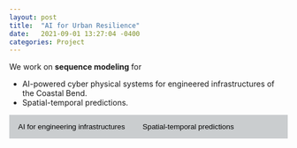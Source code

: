 ```yaml
---
layout: post
title:  "AI for Urban Resilience"
date:   2021-09-01 13:27:04 -0400
categories: Project
---
```



We work on **sequence modeling** for

- AI-powered cyber physical systems for engineered infrastructures of the Coastal Bend.
- Spatial-temporal predictions.

<!--
modeling **Spatial-temporal** predictions for
- Precipitation, extreme weather, geophysics, etc.
- Transportation, road safety, etc.


<div class="tab-pane">
<div class="row">
<img src="https://wenlu-w.github.io/images/ST-transformer0.png" style="float:left;padding-left: 15px" height=250pt />
</div>
</div>
-->

<style>
	.dropdown-menu>.active {
           background-color: #333436;
        }
	.img-fluid{border:1px solid #ccc;margin:5px 5px 5px 0px}
	.step_head{font-size:1.25em;color:#333436;font-weight:bold;    border-bottom: 1.3px solid #333436;margin-top:10px;}
	.sub_head{font-size:0.85em;color:#333436;font-weight:bold;margin-bottom:2px;}
	.doc-content p{font-size:0.9em;margin-bottom:2px;}
	h2{font-size:1.25em;}
	.target-title{color:#C03D96;font-weight:bold;text-decoration:underline}
    	/* Style the tab */
	.tab {
	  overflow: hidden;
	  background-color: #cacdcf;
	}

	/* Style the buttons that are used to open the tab content */
	.tab button {
	  background-color: inherit;
	  float: left;
	  border: none;
	  outline: none;
	  cursor: pointer;
	  padding: 14px 16px;
	  transition: 0.3s;
	}

	/* Change background color of buttons on hover */
	.tab button:hover {
	  background-color: #333436;
	}

	/* Create an active/current tablink class */
	.tab button.active {
	  background-color: #333436;
          color: #FFFFFF;
	}

	/* Style the tab content */
	.tabcontent {
	  display: none;
	  padding: 6px 12px;
	  border-top: none;
	}
 </style>



<div class="tab-pane" id="overview_mac">

<div class="tab">
<button class="tablinks" onclick="show(event, 'coastal')">
        AI for engineering infrastructures
</button>
<button class="tablinks" onclick="show(event, 'SP')">
        Spatial-temporal predictions
</button>
</div>


<div class="tabcontent" id="SP" style="display:none;">

We work on AI-based spatial and temporal predictions.  
	<br>
	<a href=""> <img src="{{ site.url }}{{ site.baseurl }}/images/weather2.png" style="width: 700px; box-shadow: none"></a>
	<br><a href=""> <img src="{{ site.url }}{{ site.baseurl }}/images/weather1.png" style="width: 550px; box-shadow: none"></a>
	<br>Related Publications:
	<br>Spatio-Temporal encoding with Transformer <a href="https://dl.acm.org/doi/10.1145/3474717.3484254">pdf</a> <a href="https://github.com/jiang28/Real-Estate-Hotspot-Prediction">code</a>


</div>


<div class="tabcontent" id="coastal" style="display:none;"> 
   
AI-powered cyber-physical systems for coastal resilience

<a href=""> <img src="{{ site.url }}{{ site.baseurl }}/images/water.png" style="width: 500px; box-shadow: none"></a><br>
AI-powered water system

<br>Related Publications:
- M2M-routing: Environmental adaptive multi-agent reinforcement learning based multi-hop routing policy for self-powered IoT systems. <a href="https://ieeexplore.ieee.org/abstract/document/9774779">pdf</a>
- Joint-optimization of Node Placement and UAV’s Trajectory for Self-sustaining Air-Ground IoT system. <a href="https://ieeexplore.ieee.org/abstract/document/9806202">pdf</a>

</div>

</div>

<script>
	function show(evt, cityName) {
  var i, tabcontent, tablinks;
  
  //Get all elements with class="tabcontent" and hide them
  tabcontent = document.getElementsByClassName("tabcontent");
  for (i = 0; i < tabcontent.length; i++) {
      tabcontent[i].style.display = "none";
  }
  
  // Get all elements with class="tablinks" and remove the class "active"
  tablinks = document.getElementsByClassName("tablinks");
  for (i = 0; i < tablinks.length; i++) {
      tablinks[i].className = tablinks[i].className.replace(" active", "");
  }
  
  // Show the current tab, and add an "active" class to the button that opened the tab
  document.getElementById(cityName).style.display = "block";
      evt.currentTarget.className += " active";
}
function hideshow(id) {
        var e = document.getElementById(id);
        e.style.display = (e.style.display == 'block') ? 'none' : 'none';
}
function showhide(id) {
       	var e = document.getElementById(id);
       	e.style.display = (e.style.display == 'block') ? 'none' : 'block';
}
</script>
